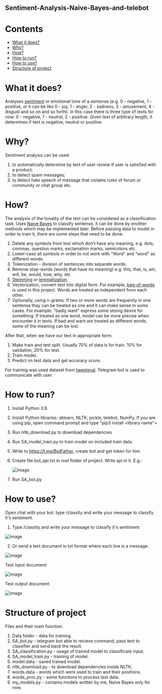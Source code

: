 ## Sentiment-Analysis-Naive-Bayes-and-telebot
# Contents
* [What it does?](#what-it-does)
* [Why?](#why)
* [How?](#how)
* [How to run?](#how-to-run)
* [How to use?](#how-to-use)
* [Structure of project](#structure-of-project)

# What it does?
Analyses [sentiment](https://en.wikipedia.org/wiki/Sentiment_analysis) or emotional tone of a sentense (e.g. 0 - negative, 1 - positive, or it can be like 0 - joy, 1 - anger, 2 - sadness, 3 - amusement, 4 - disgust and so on and so forth).
In this case there is three type of texts for now: 0 - negative, 1 - neutral, 2 - positive. Given text of arbitrary length, it determines if text is negative, neutral or positive.
# Why?
Sentiment analysis can be used:
1. to automatically determine by text of user review if user is satisfied with a product;
2. to detect spam messages;
3. to detect hate speech of message that violates rules of forum or community or chat group etc.
   
# How?
The analysis of the tonality of the text can be considered as a classification task. 
Uses [Naive Bayes](https://en.wikipedia.org/wiki/Naive_Bayes_classifier) to classify sentense, it can be done by enother methods which may be implemented later.
Before passing data to model in order to train it, there are some steps that need to be done:
1. Delete any symbols from text which don't have any meaning, e.g. dots, commas, question marks, exclamation marks, semicolons etc.
2. Lower-case all symbols in order to not work with "Word" and "word" as different words.
3. Tokenization - division of sentences into separate words.
4. Remove stop-words (words that have no meaning) e.g. this, that, is, am, will, be, would, how, why, etc
5. [Stemming](https://en.wikipedia.org/wiki/Stemming) or [lemmatization](https://en.wikipedia.org/wiki/Lemmatization).
6. Vectorization, convert text into digital form. For example, [bag-of-words](https://en.wikipedia.org/wiki/Bag-of-words_model) is used in this project. Words are treated as independent from each other.
7. Optionally, using n-grams. If two or more words are frequently in one sentense thay can be treated as one and it can make sense in some cases. For example: "badly want" express some strong desire for something. If treated as one word, model can be more precise when encounter it in texts. If bad and want are treated as different words, some of the meaning can be lost.

After that, when we have our text in appropriate form: 
1. Make train and test split. Usually 70% of data is for train. 10% for validation, 20% for test.
2. Train model.
3. Predict on test data and get accuracy score.

For training was used dataset from [tweeteval](https://github.com/cardiffnlp/tweeteval/tree/main/datasets/sentiment). Telegram bot is used to communicate with user.

# How to run?
1. Install Python 3.9.
2. Install Python libraries: sklearn, NLTK, pickle, telebot, NumPy. If you are using pip, open command prompt and type "pip3 install <library name">
3. Run nltk_download.py to download dependencies
4. Run SA_model_train.py to train model on included train data.
5. Write to https://t.me/BotFather, create bot and get token for him.
6. Create file bot_api.txt in root folder of project. Write api in it. E.g.:

    ![image](https://github.com/Stanislavius/Sentiment-Analysis-Naive-Bayes-and-Telebot/assets/56927835/62ff7318-39ca-4cce-96d4-c3d701df6342)
8. Run SA_bot.py


# How to use?
 Open chat with your bot. type /classity and write your message to classify it's sentiment.
1. Type /classity and write your message to classify it's sentiment:

![image](https://github.com/Stanislavius/Sentiment-Analysis-Naive-Bayes-and-telebot-/assets/56927835/62b91d4b-937c-4e65-a0cb-57874df85d91)

2. Or send a text document in txt format where each line is a message.

![image](https://github.com/Stanislavius/Sentiment-Analysis-Naive-Bayes-and-Telebot/assets/56927835/93a6c649-b9de-4aec-a5cc-d157f2de9518) 

Test input document:

![image](https://github.com/Stanislavius/Sentiment-Analysis-Naive-Bayes-and-Telebot/assets/56927835/cc182637-6688-4002-b00c-8f7a41afef75)

Test output document:

![image](https://github.com/Stanislavius/Sentiment-Analysis-Naive-Bayes-and-Telebot/assets/56927835/398500b6-401e-4b7e-92cf-f1f4609e3137)


# Structure of project
Files and their main function:
1. Data folder - data for training.
2. SA_bot.py - telegram bot able to recieve command, pass text to classifier and send back the result.
3. SA_classification.py - usage of trained model to classificate input.
4. SA_model_train.py - training of model.
5. model.data - saved trained model.
6. nltk_download.py - to download dependencies inside NLTK.
7. words.data - words which were used to train and their positions.
8. words_proc.py - some functions to process text data.
9. my_models.py - contains models written by me, Naive Bayes only for now.
